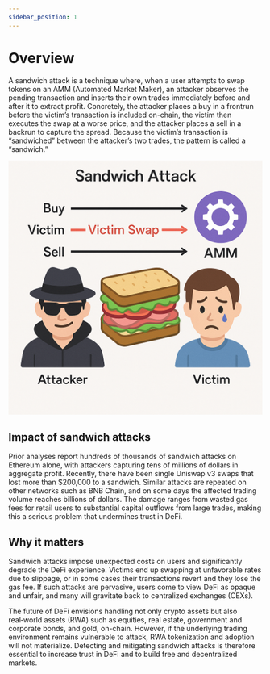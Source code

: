 ```yaml
---
sidebar_position: 1
---
```


# Overview

A sandwich attack is a technique where, when a user attempts to swap tokens on an AMM (Automated Market Maker), an attacker observes the pending transaction and inserts their own trades immediately before and after it to extract profit. Concretely, the attacker places a buy in a frontrun before the victim’s transaction is included on-chain, the victim then executes the swap at a worse price, and the attacker places a sell in a backrun to capture the spread. Because the victim’s transaction is “sandwiched” between the attacker’s two trades, the pattern is called a “sandwich.”

![sandwich attack](./img/sandwich-attack.png)


## Impact of sandwich attacks
Prior analyses report hundreds of thousands of sandwich attacks on Ethereum alone, with attackers capturing tens of millions of dollars in aggregate profit. Recently, there have been single Uniswap v3 swaps that lost more than $200,000 to a sandwich. Similar attacks are repeated on other networks such as BNB Chain, and on some days the affected trading volume reaches billions of dollars. The damage ranges from wasted gas fees for retail users to substantial capital outflows from large trades, making this a serious problem that undermines trust in DeFi.

## Why it matters
Sandwich attacks impose unexpected costs on users and significantly degrade the DeFi experience. Victims end up swapping at unfavorable rates due to slippage, or in some cases their transactions revert and they lose the gas fee. If such attacks are pervasive, users come to view DeFi as opaque and unfair, and many will gravitate back to centralized exchanges (CEXs).

The future of DeFi envisions handling not only crypto assets but also real‑world assets (RWA) such as equities, real estate, government and corporate bonds, and gold, on-chain. However, if the underlying trading environment remains vulnerable to attack, RWA tokenization and adoption will not materialize. Detecting and mitigating sandwich attacks is therefore essential to increase trust in DeFi and to build free and decentralized markets.
